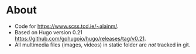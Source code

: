 # About
- Code for https://www.scss.tcd.ie/~alainm/.
- Based on Hugo version 0.21 https://github.com/gohugoio/hugo/releases/tag/v0.21.
- All multimedia files (images, videos) in static folder are *not* tracked in git.
